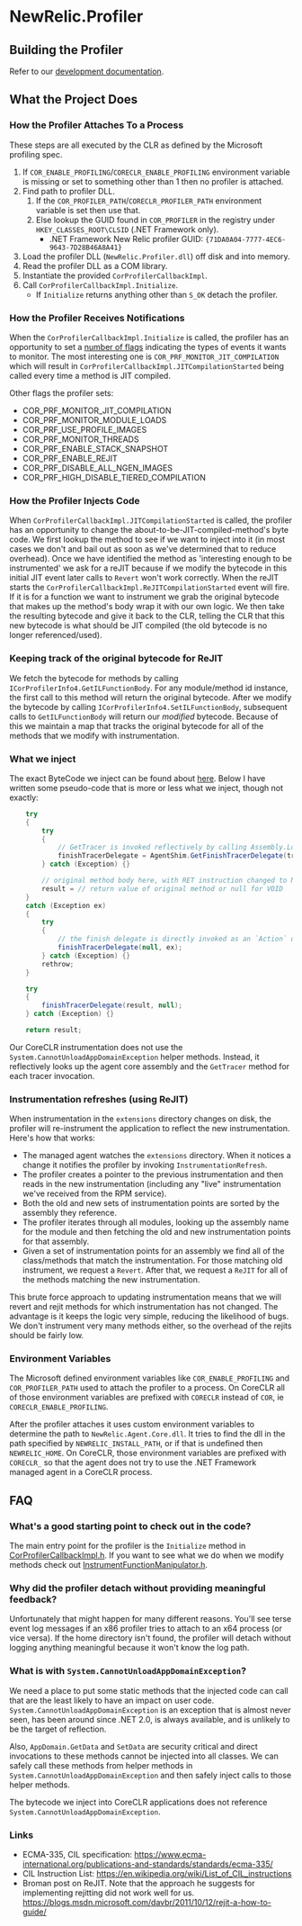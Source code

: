 # NewRelic.Profiler

## Building the Profiler

Refer to our [development documentation](../../../../docs/development.md#profilersln).

## What the Project Does

### How the Profiler Attaches To a Process

These steps are all executed by the CLR as defined by the Microsoft profiling spec.

1. If `COR_ENABLE_PROFILING`/`CORECLR_ENABLE_PROFILING` environment variable is missing or set to something other than 1 then no profiler is attached.
1. Find path to profiler DLL.
    1. If the `COR_PROFILER_PATH`/`CORECLR_PROFILER_PATH` environment variable is set then use that.
    1. Else lookup the GUID found in `COR_PROFILER` in the registry under `HKEY_CLASSES_ROOT\CLSID` (.NET Framework only).
        - .NET Framework New Relic profiler GUID: `{71DA0A04-7777-4EC6-9643-7D28B46A8A41}`
1. Load the profiler DLL (`NewRelic.Profiler.dll`) off disk and into memory.
1. Read the profiler DLL as a COM library.
1. Instantiate the provided `CorProfilerCallbackImpl`.
1. Call `CorProfilerCallbackImpl.Initialize`.
    - If `Initialize` returns anything other than `S_OK` detach the profiler.

### How the Profiler Receives Notifications

When the `CorProfilerCallbackImpl.Initialize` is called, the profiler has an opportunity to set a [number of flags](https://docs.microsoft.com/en-us/dotnet/framework/unmanaged-api/profiling/cor-prf-monitor-enumeration) indicating the types of events it wants to monitor.  The most interesting one is `COR_PRF_MONITOR_JIT_COMPILATION` which will result in `CorProfilerCallbackImpl.JITCompilationStarted` being called every time a method is JIT compiled.

Other flags the profiler sets:
* COR_PRF_MONITOR_JIT_COMPILATION
* COR_PRF_MONITOR_MODULE_LOADS
* COR_PRF_USE_PROFILE_IMAGES
* COR_PRF_MONITOR_THREADS
* COR_PRF_ENABLE_STACK_SNAPSHOT
* COR_PRF_ENABLE_REJIT
* COR_PRF_DISABLE_ALL_NGEN_IMAGES
* COR_PRF_HIGH_DISABLE_TIERED_COMPILATION

### How the Profiler Injects Code

When `CorProfilerCallbackImpl.JITCompilationStarted` is called, the profiler has an opportunity to change the about-to-be-JIT-compiled-method's byte code.  We first lookup the method to see if we want to inject into it (in most cases we don't and bail out as soon as we've determined that to reduce overhead).  Once we have identified the method as 'interesting enough to be instrumented' we ask for a reJIT because if we modify the bytecode in this initial JIT event later calls to `Revert` won't work correctly.  When the reJIT starts the `CorProfilerCallbackImpl.ReJITCompilationStarted` event will fire.  If it is for a function we want to instrument we grab the original bytecode that makes up the method's body wrap it with our own logic.  We then take the resulting bytecode and give it back to the CLR, telling the CLR that this new bytecode is
what should be JIT compiled (the old bytecode is no longer referenced/used).

### Keeping track of the original bytecode for ReJIT

We fetch the bytecode for methods by calling `ICorProfilerInfo4.GetILFunctionBody`.  For any module/method id instance, the first call to this method will return the original bytecode.  After we modify the bytecode by calling `ICorProfilerInfo4.SetILFunctionBody`, subsequent calls to `GetILFunctionBody` will return our _modified_ bytecode.  Because of this we maintain a map that tracks the original bytecode for all of the methods that we modify with instrumentation.

### What we inject

The exact ByteCode we inject can be found about [here](MethodRewriter/FunctionManipulator.h).  Below I have written some pseudo-code that is more or less what we inject, though not exactly:
```cs
	try
	{
		try
		{
			// GetTracer is invoked reflectively by calling Assembly.LoadFrom(path), Type.GetMethod(..)
			finishTracerDelegate = AgentShim.GetFinishTracerDelegate(tracerFactoryName, tracerFactoryArgs, metricName, assemblyName, type, typeName, functionName, argumentSignatureString, this, /*<object[] of instrumented method's parameters>*/);
		} catch (Exception) {}

		// original method body here, with RET instruction changed to NOP
		result = // return value of original method or null for VOID
	}
	catch (Exception ex)
	{
		try
		{
			// the finish delegate is directly invoked as an `Action` delegate if the CLR > 2
			finishTracerDelegate(null, ex);
		} catch (Exception) {}
		rethrow;
	}

	try
	{
		finishTracerDelegate(result, null);
	} catch (Exception) {}

	return result;
```

Our CoreCLR instrumentation does not use the `System.CannotUnloadAppDomainException` helper methods.  Instead, it reflectively looks up
the agent core assembly and the `GetTracer` method for each tracer invocation.

### Instrumentation refreshes (using ReJIT)

When instrumentation in the `extensions` directory changes on disk, the profiler will re-instrument the application to reflect the new instrumentation.  Here's how that works:

 * The managed agent watches the `extensions` directory.  When it notices a change it notifies the profiler by invoking `InstrumentationRefresh`.
 * The profiler creates a pointer to the previous instrumentation and then reads in the new instrumentation (including any "live" instrumentation we've received from the RPM service).
 * Both the old and new sets of instrumentation points are sorted by the assembly they reference.
 * The profiler iterates through all modules, looking up the assembly name for the module and then fetching the old and new instrumentation points for that assembly.
 * Given a set of instrumentation points for an assembly we find all of the class/methods that match the instrumentation.  For those matching old instrument, we request a `Revert`.  After that, we request a `ReJIT` for all of the methods matching the new instrumentation.

 This brute force approach to updating instrumentation means that we will revert and rejit methods for which instrumentation has not changed.  The advantage is it keeps the logic very simple, reducing the likelihood of bugs.  We don't instrument very many methods either, so the overhead of the rejits should be fairly low.

### Environment Variables

The Microsoft defined environment variables like `COR_ENABLE_PROFILING` and `COR_PROFILER_PATH` used to attach the profiler to a process.  On CoreCLR all of those environment variables are prefixed with `CORECLR` instead of `COR`, ie `CORECLR_ENABLE_PROFILING`.

After the profiler attaches it uses custom environment variables to determine the path to `NewRelic.Agent.Core.dll`.  It tries to find the dll in the path specified by `NEWRELIC_INSTALL_PATH`, or if that is undefined then `NEWRELIC_HOME`.  On CoreCLR, those environment variables are prefixed with `CORECLR_` so that the agent does not try to use the .NET Framework managed agent in a CoreCLR process.

## FAQ

### What's a good starting point to check out in the code?

The main entry point for the profiler is the `Initialize` method in [CorProfilerCallbackImpl.h](Profiler/CorProfilerCallbackImpl.h).  If you want to see what we do when we modify methods check out [InstrumentFunctionManipulator.h](MethodRewriter/InstrumentFunctionManipulator.h).

### Why did the profiler detach without providing meaningful feedback?

Unfortunately that might happen for many different reasons.  You'll see terse event log messages if an x86 profiler tries to attach to an x64 process (or vice versa).  If the home directory isn't found, the profiler will detach without logging anything meaningful because it won't know the log path.

### What is with `System.CannotUnloadAppDomainException`?

We need a place to put some static methods that the injected code can call that are the least likely to have an impact on user code.  `System.CannotUnloadAppDomainException` is an exception that is almost never seen, has been around since .NET 2.0, is always available, and is unlikely to be the target of reflection.

Also, `AppDomain.GetData` and `SetData` are security critical and direct invocations to these methods cannot be injected into all classes.  We can safely call these methods from helper methods in `System.CannotUnloadAppDomainException` and then safely inject calls to those helper methods.

The bytecode we inject into CoreCLR applications does not reference `System.CannotUnloadAppDomainException`.

### Links

* ECMA-335, CIL specification: https://www.ecma-international.org/publications-and-standards/standards/ecma-335/
* CIL Instruction List: https://en.wikipedia.org/wiki/List_of_CIL_instructions
* Broman post on ReJIT.  Note that the approach he suggests for implementing rejitting did not work well for us.  https://blogs.msdn.microsoft.com/davbr/2011/10/12/rejit-a-how-to-guide/
